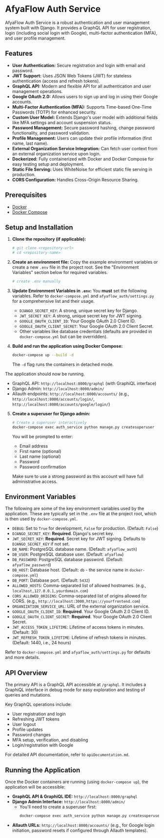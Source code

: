# AfyaFlow Auth Service

AfyaFlow Auth Service is a robust authentication and user management system built with Django. It provides a GraphQL API for user registration, login (including social login with Google), multi-factor authentication (MFA), and user profile management. 

## Features

*   **User Authentication:** Secure registration and login with email and password.
*   **JWT Support:** Uses JSON Web Tokens (JWT) for stateless authentication (access and refresh tokens).
*   **GraphQL API:** Modern and flexible API for all authentication and user management operations.
*   **Google OAuth 2.0:** Allows users to sign up and log in using their Google accounts.
*   **Multi-Factor Authentication (MFA):** Supports Time-based One-Time Passwords (TOTP) for enhanced security.
*   **Custom User Model:** Extends Django's user model with additional fields like MFA settings and account suspension status.
*   **Password Management:** Secure password hashing, change password functionality, and password validation.
*   **Profile Management:** Users can update their profile information (first name, last name).
*   **External Organization Service Integration:** Can fetch user context from an external organization service upon login.
*   **Dockerized:** Fully containerized with Docker and Docker Compose for easy testing setup and deployment.
*   **Static File Serving:** Uses WhiteNoise for efficient static file serving in production.
*   **CORS Configuration:** Handles Cross-Origin Resource Sharing.

## Prerequisites

*   [Docker](https://www.docker.com/get-started)
*   [Docker Compose](https://docs.docker.com/compose/install/)

## Setup and Installation

1.  **Clone the repository (if applicable):**
    ```bash
    # git clone <repository-url>
    # cd <repository-name>
    ```

2.  **Create an environment file:**
    Copy the example environment variables or create a new `.env` file in the project root. See the "Environment Variables" section below for required variables.
    ```bash
    # create .env manually
    ```

3.  **Update Environment Variables in `.env`:**
    You **must** set the following variables. Refer to `docker-compose.yml` and `afyaflow_auth/settings.py` for a comprehensive list and their usage.
    *   `DJANGO_SECRET_KEY`: A strong, unique secret key for Django.
    *   `JWT_SECRET_KEY`: A strong, unique secret key for JWT signing.
    *   `GOOGLE_OAUTH_CLIENT_ID`: Your Google OAuth 2.0 Client ID.
    *   `GOOGLE_OAUTH_CLIENT_SECRET`: Your Google OAuth 2.0 Client Secret.
    *   Other variables like database credentials (defaults are provided in `docker-compose.yml` but can be overridden).

4.  **Build and run the application using Docker Compose:**
    ```bash
    docker-compose up --build -d
    ```
    The `-d` flag runs the containers in detached mode.

The application should now be running.
*   GraphQL API: `http://localhost:8000/graphql` (with GraphiQL interface)
*   Django Admin: `http://localhost:8000/admin/`
*   Allauth endpoints: `http://localhost:8000/accounts/` (e.g., `http://localhost:8000/accounts/login/`, `http://localhost:8000/accounts/google/login/`)

5.  **Create a superuser for Django admin:**
    ```bash
    # Create a superuser interactively
    docker-compose exec auth_service python manage.py createsuperuser
    ```
    You will be prompted to enter:
    - Email address
    - First name (optional)
    - Last name (optional) 
    - Password
    - Password confirmation

    Make sure to use a strong password as this account will have full administrative access.


## Environment Variables

The following are some of the key environment variables used by the application. These are typically set in the `.env` file at the project root, which is then used by `docker-compose.yml`.

*   `DEBUG`: Set to `True` for development, `False` for production. (Default: `False`)
*   `DJANGO_SECRET_KEY`: **Required**. Django's secret key.
*   `JWT_SECRET_KEY`: **Required**. Secret key for JWT signing. Defaults to `DJANGO_SECRET_KEY` if not set.
*   `DB_NAME`: PostgreSQL database name. (Default: `afyaflow_auth`)
*   `DB_USER`: PostgreSQL database user. (Default: `afyaflow`)
*   `DB_PASSWORD`: PostgreSQL database password. (Default: `afyaflow_password`)
*   `DB_HOST`: Database host. (Default: `db` - the service name in `docker-compose.yml`)
*   `DB_PORT`: Database port. (Default: `5432`)
*   `ALLOWED_HOSTS`: Comma-separated list of allowed hostnames. (e.g., `localhost,127.0.0.1,yourdomain.com`)
*   `CORS_ALLOWED_ORIGINS`: Comma-separated list of origins allowed for CORS. (e.g., `http://localhost:3000,https://yourfrontend.com`)
*   `ORGANIZATION_SERVICE_URL`: URL of the external organization service.
*   `GOOGLE_OAUTH_CLIENT_ID`: **Required**. Your Google OAuth 2.0 Client ID.
*   `GOOGLE_OAUTH_CLIENT_SECRET`: **Required**. Your Google OAuth 2.0 Client Secret.
*   `JWT_ACCESS_TOKEN_LIFETIME`: Lifetime of access tokens in minutes. (Default: 30)
*   `JWT_REFRESH_TOKEN_LIFETIME`: Lifetime of refresh tokens in minutes. (Default: 1440, i.e., 24 hours)

Refer to `docker-compose.yml` and `afyaflow_auth/settings.py` for defaults and more details.

## API Overview

The primary API is a GraphQL API accessible at `/graphql`. It includes a GraphiQL interface in debug mode for easy exploration and testing of queries and mutations.

Key GraphQL operations include:
*   User registration and login
*   Refreshing JWT tokens
*   User logout
*   Profile updates
*   Password changes
*   MFA setup, verification, and disabling
*   Login/registration with Google

For detailed API documentation, refer to `apiDocumentation.md`.

## Running the Application

Once the Docker containers are running (using `docker-compose up`), the application will be accessible:

*   **GraphQL API & GraphiQL IDE:** `http://localhost:8000/graphql`
*   **Django Admin Interface:** `http://localhost:8000/admin/`
    *   You'll need to create a superuser first:
        ```bash
        docker-compose exec auth_service python manage.py createsuperuser
        ```
*   **Allauth URLs:** `http://localhost:8000/accounts/` (e.g., for Google login initiation, password resets if configured through Allauth templates).
